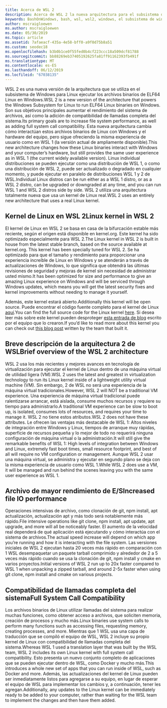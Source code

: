 ```yaml
---
title: Acerca de WSL 2
description: Acerca de WSL 2 la nueva arquitectura para el subsistema de Windows para Linux
keywords: BashOnWindows, bash, wsl, wsl2, windows, el subsistema de windows para linux, windowssubsystem, ubuntu, debian, suse, windows 10, instalar
author: mscraigloewen
ms.author: mscraigloewen
ms.date: 05/30/2019
ms.topic: article
ms.assetid: 7afaeacf-435a-4e58-bff0-a9f0d75b8a51
ms.custom: seodec18
ms.openlocfilehash: b3b0b1ce0f55fed0b4cf223ccc18a509dcf81788
ms.sourcegitcommit: bb88269eb37405192625fa81ff91162393fb491f
ms.translationtype: MT
ms.contentlocale: es-ES
ms.lasthandoff: 06/12/2019
ms.locfileid: "67038135"
---
```

<span data-ttu-id="553e0-104">WSL 2 es una nueva versión de la arquitectura que se utiliza en el subsistema de Windows para Linux ejecutar los archivos binarios de ELF64 Linux en Windows.</span><span class="sxs-lookup"><span data-stu-id="553e0-104">WSL 2 is a new version of the architecture that powers the Windows Subsystem for Linux to run ELF64 Linux binaries on Windows.</span></span> <span data-ttu-id="553e0-105">Son sus objetivos principales aumentar el rendimiento del sistema de archivos, así como la adición de compatibilidad de llamadas completa del sistema.</span><span class="sxs-lookup"><span data-stu-id="553e0-105">Its primary goals are to increase file system performance, as well as adding full system call compatibility.</span></span> <span data-ttu-id="553e0-106">Esta nueva arquitectura cambia cómo interactúan estos archivos binarios de Linux con Windows y el hardware del equipo, pero sigue ofreciendo la misma experiencia de usuario como en WSL 1 (la versión actual de ampliamente disponible).</span><span class="sxs-lookup"><span data-stu-id="553e0-106">This new architecture changes how these Linux binaries interact with Windows and your computer’s hardware, but still provides the same user experience as in WSL 1 (the current widely available version).</span></span> <span data-ttu-id="553e0-107">Linux individual distribuciones se pueden ejecutar como una distribución de WSL 1, o como una distribución de WSL 2, puede ser actualizado o degradado en cualquier momento, y puede ejecutar en paralelo de distribuciones WSL 1 y 2 de WSL.</span><span class="sxs-lookup"><span data-stu-id="553e0-107">Individual Linux distros can be run either as a WSL 1 distro, or as a WSL 2 distro, can be upgraded or downgraded at any time, and you can run WSL 1 and WSL 2 distros side by side.</span></span> <span data-ttu-id="553e0-108">WSL 2 utiliza una arquitectura totalmente nueva que usa un kernel de Linux real.</span><span class="sxs-lookup"><span data-stu-id="553e0-108">WSL 2 uses an entirely new architecture that uses a real Linux kernel.</span></span>

## <a name="linux-kernel-in-wsl-2"></a><span data-ttu-id="553e0-109">Kernel de Linux en WSL 2</span><span class="sxs-lookup"><span data-stu-id="553e0-109">Linux kernel in WSL 2</span></span>

<span data-ttu-id="553e0-110">El kernel de Linux en WSL 2 se basa en casa de la bifurcación estable más reciente, según el origen está disponible en kernel.org. Este kernel ha sido optimizado especialmente para WSL 2.</span><span class="sxs-lookup"><span data-stu-id="553e0-110">The Linux kernel in WSL 2 is built in house from the latest stable branch, based on the source available at kernel.org. This kernel has been specially tuned for WSL 2.</span></span> <span data-ttu-id="553e0-111">Se ha optimizado para que el tamaño y rendimiento para proporcionar una experiencia increíble de Linux en Windows y se atenderán a través de actualizaciones de Windows, lo que significa que obtendrá las últimas revisiones de seguridad y mejoras de kernel sin necesidad de administrar usted mismo.</span><span class="sxs-lookup"><span data-stu-id="553e0-111">It has been optimized for size and performance to give an amazing Linux experience on Windows and will be serviced through Windows updates, which means you will get the latest security fixes and kernel improvements without needing to manage it yourself.</span></span>

<span data-ttu-id="553e0-112">Además, este kernel estará abierto.</span><span class="sxs-lookup"><span data-stu-id="553e0-112">Additionally this kernel will be open source.</span></span> <span data-ttu-id="553e0-113">Puede encontrar el código fuente completo para el kernel de Linux [aquí](https://thirdpartysource.microsoft.com/download/Windows%20Subsystem%20for%20Linux%20v2/May%202019/WSLv2-Linux-Kernel-master.zip).</span><span class="sxs-lookup"><span data-stu-id="553e0-113">You can find the full source code for the Linux kernel [here](https://thirdpartysource.microsoft.com/download/Windows%20Subsystem%20for%20Linux%20v2/May%202019/WSLv2-Linux-Kernel-master.zip).</span></span> <span data-ttu-id="553e0-114">Si desea leer más sobre este kernel pueden desproteger [esta entrada de blog](https://devblogs.microsoft.com/commandline/shipping-a-linux-kernel-with-windows/) escrito por el equipo que lo crearon.</span><span class="sxs-lookup"><span data-stu-id="553e0-114">If you’d like to read more about this kernel you can check out [this blog post](https://devblogs.microsoft.com/commandline/shipping-a-linux-kernel-with-windows/) written by the team that built it.</span></span>

## <a name="brief-overview-of-the-wsl-2-architecture"></a><span data-ttu-id="553e0-115">Breve descripción de la arquitectura 2 de WSL</span><span class="sxs-lookup"><span data-stu-id="553e0-115">Brief overview of the WSL 2 architecture</span></span>

<span data-ttu-id="553e0-116">WSL 2 usa los más recientes y mejores avances en tecnología de virtualización para ejecutar el kernel de Linux dentro de una máquina virtual de utilidad ligera (VM).</span><span class="sxs-lookup"><span data-stu-id="553e0-116">WSL 2 uses the latest and greatest in virtualization technology to run its Linux kernel inside of a lightweight utility virtual machine (VM).</span></span> <span data-ttu-id="553e0-117">Sin embargo, 2 de WSL no será una experiencia de la máquina virtual tradicionales.</span><span class="sxs-lookup"><span data-stu-id="553e0-117">However, WSL 2 will NOT be a traditional VM experience.</span></span> <span data-ttu-id="553e0-118">Una experiencia de máquina virtual tradicional puede ralentizarse arrancar, está aislada, consume muchos recursos y requiere su tiempo para administrarlo.</span><span class="sxs-lookup"><span data-stu-id="553e0-118">A traditional VM experience can be slow to boot up, is isolated, consumes lots of resources, and requires your time to manage it.</span></span> <span data-ttu-id="553e0-119">WSL 2 no tiene estos atributos.</span><span class="sxs-lookup"><span data-stu-id="553e0-119">WSL 2 does not have these attributes.</span></span> <span data-ttu-id="553e0-120">Le ofrecen las ventajas más destacable de WSL 1: Altos niveles de integración entre Windows y Linux, tiempos de arranque muy rápidas, superficie de recursos pequeña y lo mejor de todo no requerirá ninguna configuración de máquina virtual o la administración.</span><span class="sxs-lookup"><span data-stu-id="553e0-120">It will still give the remarkable benefits of WSL 1: High levels of integration between Windows and Linux, extremely fast boot times, small resource footprint, and best of all will require no VM configuration or management.</span></span> <span data-ttu-id="553e0-121">Aunque WSL 2 usar una máquina virtual, se administra y ejecutar en segundo plano se deja con la misma experiencia de usuario como WSL 1.</span><span class="sxs-lookup"><span data-stu-id="553e0-121">While WSL 2 does use a VM, it will be managed and run behind the scenes leaving you with the same user experience as WSL 1.</span></span>

## <a name="increased-file-io-performance"></a><span data-ttu-id="553e0-122">Archivo de mayor rendimiento de E/S</span><span class="sxs-lookup"><span data-stu-id="553e0-122">Increased file IO performance</span></span>

<span data-ttu-id="553e0-123">Operaciones intensivas de archivo, como clonación de git, npm install, apt actualización, actualización apt y más todo será notablemente más rápido.</span><span class="sxs-lookup"><span data-stu-id="553e0-123">File intensive operations like git clone, npm install, apt update, apt upgrade, and more will all be noticeably faster.</span></span> <span data-ttu-id="553e0-124">El aumento de la velocidad real dependerá de qué aplicación está ejecutando y cómo interactúa con el sistema de archivos.</span><span class="sxs-lookup"><span data-stu-id="553e0-124">The actual speed increase will depend on which app you’re running and how it is interacting with the file system.</span></span> <span data-ttu-id="553e0-125">Las versiones iniciales de WSL 2 ejecutan hasta 20 veces más rápido en comparación con 1 WSL desempaquetar un paquete tarball comprimido y alrededor de 2 a 5 veces más rápido cuando se usa la clonación de git, npm install y cmake en varios proyectos.</span><span class="sxs-lookup"><span data-stu-id="553e0-125">Initial versions of WSL 2 run up to 20x faster compared to WSL 1 when unpacking a zipped tarball, and around 2-5x faster when using git clone, npm install and cmake on various projects.</span></span>

## <a name="full-system-call-compatibility"></a><span data-ttu-id="553e0-126">Compatibilidad de llamadas completa del sistema</span><span class="sxs-lookup"><span data-stu-id="553e0-126">Full System Call Compatibility</span></span>

<span data-ttu-id="553e0-127">Los archivos binarios de Linux utilizar llamadas del sistema para realizar muchas funciones, como obtener acceso a archivos, que soliciten memoria, creación de procesos y mucho más.</span><span class="sxs-lookup"><span data-stu-id="553e0-127">Linux binaries use system calls to perform many functions such as accessing files, requesting memory, creating processes, and more.</span></span> <span data-ttu-id="553e0-128">Mientras que 1 WSL usa una capa de traducción que se compiló el equipo de WSL, WSL 2 incluye su propio kernel de Linux con compatibilidad de llamadas completa del sistema.</span><span class="sxs-lookup"><span data-stu-id="553e0-128">Whereas WSL 1 used a translation layer that was built by the WSL team, WSL 2 includes its own Linux kernel with full system call compatibility.</span></span> <span data-ttu-id="553e0-129">Esto presenta un nuevo conjunto completo de aplicaciones que se pueden ejecutar dentro de WSL, como Docker y mucho más.</span><span class="sxs-lookup"><span data-stu-id="553e0-129">This introduces a whole new set of apps that you can run inside of WSL, such as Docker and more.</span></span> <span data-ttu-id="553e0-130">Además, las actualizaciones del kernel de Linux pueden ser inmediatamente listos para agregarse a su equipo, en lugar de esperar el equipo de WSL para implementar los cambios y, a continuación, tener les agregan.</span><span class="sxs-lookup"><span data-stu-id="553e0-130">Additionally, any updates to the Linux kernel can be immediately ready to be added to your computer, rather than waiting for the WSL team to implement the changes and then have them added.</span></span>
